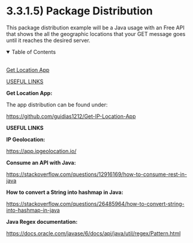 # 3.3.1.5) Package Distribution

This package distribution example will be a Java usage with an Free API that shows the all the geographic locations that your GET message goes until it reaches the desired server.

<details open>
<summary>Table of Contents</summary>
<br>

[Get Location App](#h1)

[USEFUL LINKS](#h2)

</details>

<a name="h1"/>

**Get Location App:**

The app distribution can be found under:

https://github.com/guidias1212/Get-IP-Location-App

<a name="h2"/>

**USEFUL LINKS**

**IP Geolocation:**

https://app.ipgeolocation.io/

**Consume an API with Java:**

https://stackoverflow.com/questions/12916169/how-to-consume-rest-in-java

**How to convert a String into hashmap in Java:**

https://stackoverflow.com/questions/26485964/how-to-convert-string-into-hashmap-in-java

**Java Regex documentation:**

https://docs.oracle.com/javase/6/docs/api/java/util/regex/Pattern.html